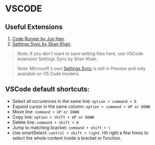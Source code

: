 # VSCODE

## Useful Extensions

1. [Code Runner by Jun Han](https://marketplace.visualstudio.com/items?itemName=formulahendry.code-runner).
1. [Settings Sync by Shan Khan](https://marketplace.visualstudio.com/items?itemName=Shan.code-settings-sync).
> Note: If you don't want to save setting files here, use VSCode extension Settings Sync by Shan Khan.

>Note: Microsoft's own [Settings Sync](https://code.visualstudio.com/docs/editor/settings-sync) is still in Preview and only available on VS Code Insiders.

## VSCode default shortcuts:
- Select all occurences in the same line: `option + command + D`
- Expand cursor in the same column: `option + command + UP or DOWN`
- Move line: `command + UP or DOWN`
- Copy line: `option + shift + UP or DOWN`
- Delete line: `command + shift + K`
- Jump to matching bracket: `command + shift + \`
- Use smartSelect: `control + shift + right`. Hit right a few times to select the whole content inside a bracket or function.
